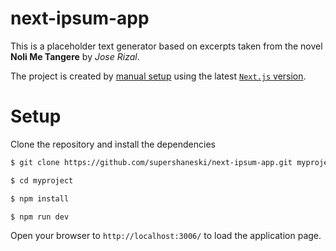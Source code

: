 next-ipsum-app
==========

This is a placeholder text generator based on excerpts taken from the novel **Noli Me Tangere** by _Jose Rizal_.

The project is created by [manual setup](https://nextjs.org/docs/getting-started#manual-setup) using the latest [`Next.js` version](https://nextjs.org/blog/next-13).

# Setup

Clone the repository and install the dependencies

```sh
$ git clone https://github.com/supershaneski/next-ipsum-app.git myproject

$ cd myproject

$ npm install

$ npm run dev
```

Open your browser to `http://localhost:3006/` to load the application page.
